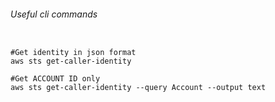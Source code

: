 ###### Useful cli commands
```shell

#Get identity in json format
aws sts get-caller-identity

#Get ACCOUNT ID only
aws sts get-caller-identity --query Account --output text

```


